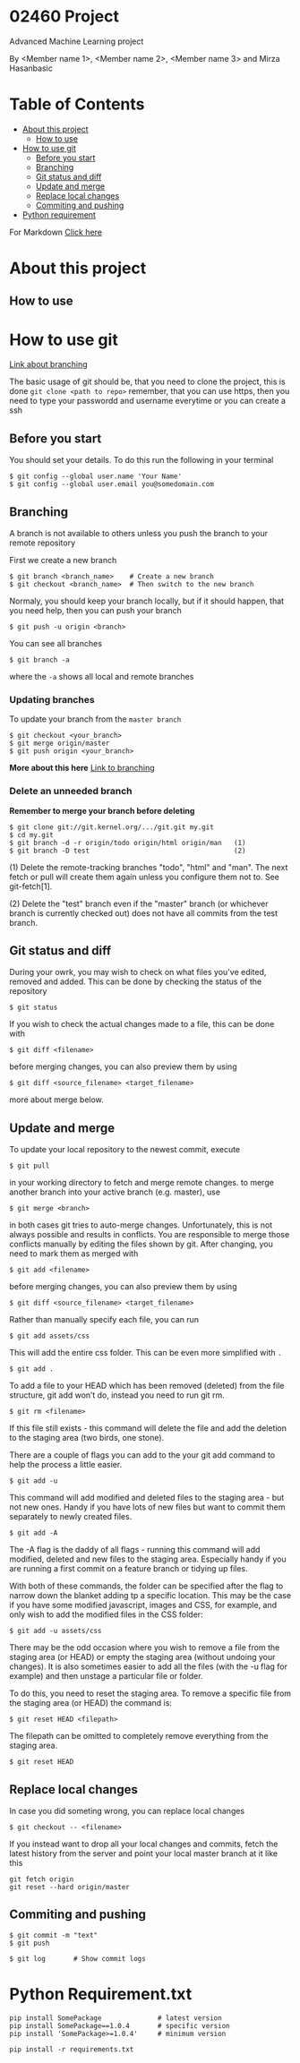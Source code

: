 # 02460 Project
Advanced Machine Learning project

By <Member name 1>, <Member name 2>, <Member name 3> and Mirza Hasanbasic

Table of Contents
=================

* [About this project](https://github.com/kazyka/02460Project#About-this-project)
    * [How to use](https://github.com/kazyka/02460Project#How-to-use)
* [How to use git](https://github.com/kazyka/02460Project#how-to-use-git)
    * [Before you start](https://github.com/kazyka/02460Project#before-you-start)
    * [Branching](https://github.com/kazyka/02460Project#)
    * [Git status and diff](https://github.com/kazyka/02460Project#Git-status-and-diff)
    * [Update and merge](https://github.com/kazyka/02460Project#Update-and-merge)
    * [Replace local changes](https://github.com/kazyka/02460Project#replace-local-changes)
    * [Commiting and pushing](https://github.com/kazyka/02460Project#commiting-and-pushing)
* [Python requirement](https://github.com/kazyka/02460Project#python-requirementtxt)


For Markdown [Click here](https://github.com/adam-p/markdown-here/wiki/Markdown-Cheatsheet)

# About this project

## How to use

# How to use git

[Link about branching](http://nvie.com/posts/a-successful-git-branching-model/)

The basic usage of git should be, that you need to clone the project, this is done `git clone <path to repo>` remember, that you can use https, then you need to type your passwordd and username everytime or you can create a ssh

## Before you start

You should set your details. To do this run the following in your terminal

```
$ git config --global user.name 'Your Name'
$ git config --global user.email you@somedomain.com
```

## Branching

A branch is not available to others unless you push the branch to your remote repository

First we create a new branch

```
$ git branch <branch_name>    # Create a new branch
$ git checkout <branch_name>  # Then switch to the new branch
```

Normaly, you should keep your branch locally, but if it should happen, that you need help, then you can push your branch

```
$ git push -u origin <branch>
```

You can see all branches

```
$ git branch -a
```

where the `-a` shows all local and remote branches

### Updating branches

To update your branch from the `master branch`

```
$ git checkout <your_branch>
$ git merge origin/master
$ git push origin <your_branch>
```

**More about this here** [Link to branching](https://git-scm.com/book/en/v2/Git-Branching-Basic-Branching-and-Merging)



### Delete an unneeded branch

**Remember to merge your branch before deleting**

```
$ git clone git://git.kernel.org/.../git.git my.git
$ cd my.git
$ git branch -d -r origin/todo origin/html origin/man   (1)
$ git branch -D test                                    (2)
```

(1) Delete the remote-tracking branches "todo", "html" and "man". The next fetch or pull will create them again unless you configure them not to. See git-fetch[1].

(2) Delete the "test" branch even if the "master" branch (or whichever branch is currently checked out) does not have all commits from the test branch.

## Git status and diff

During your owrk, you may wish to check on what files you've edited, removed and added. This can be done by checking the status of the repository

```
$ git status
```

If you wish to check the actual changes made to a file, this can be done with

```
$ git diff <filename>
```

before merging changes, you can also preview them by using

```
$ git diff <source_filename> <target_filename>
```

more about merge below.

## Update and merge

To update your local repository to the newest commit, execute

```
$ git pull
```
in your working directory to fetch and merge remote changes.
to merge another branch into your active branch (e.g. master), use

```
$ git merge <branch>
```

in both cases git tries to auto-merge changes. Unfortunately, this is not always possible and results in conflicts. You are responsible to merge those conflicts manually by editing the files shown by git. After changing, you need to mark them as merged with

```
$ git add <filename>
```

before merging changes, you can also preview them by using

```
$ git diff <source_filename> <target_filename>
```

Rather than manually specify each file, you can run

```
$ git add assets/css
```

This will add the entire css folder. This can be even more simplified with `.`

```
$ git add .
```

To add a file to your HEAD which has been removed (deleted) from the file structure, git add won’t do, instead you need to run git rm.

```
$ git rm <filename>
```

If this file still exists - this command will delete the file and add the deletion to the staging area (two birds, one stone).

There are a couple of flags you can add to the your git add command to help the process a little easier.

```
$ git add -u
```

This command will add modified and deleted files to the staging area - but not new ones. Handy if you have lots of new files but want to commit them separately to newly created files.

```
$ git add -A
```

The -A flag is the daddy of all flags - running this command will add modified, deleted and new files to the staging area. Especially handy if you are running a first commit on a feature branch or tidying up files.

With both of these commands, the folder can be specified after the flag to narrow down the blanket adding tp a specific location. This may be the case if you have some modified javascript, images and CSS, for example, and only wish to add the modified files in the CSS folder:

```
$ git add -u assets/css
```

There may be the odd occasion where you wish to remove a file from the staging area (or HEAD) or empty the staging area (without undoing your changes). It is also sometimes easier to add all the files (with the -u flag for example) and then unstage a particular file or folder.

To do this, you need to reset the staging area. To remove a specific file from the staging area (or HEAD) the command is:


```
$ git reset HEAD <filepath>
```

The filepath can be omitted to completely remove everything from the staging area.

```
$ git reset HEAD
```

## Replace local changes

In case you did someting wrong, you can replace local changes

```
$ git checkout -- <filename>
```

If you instead want to drop all your local changes and commits, fetch the latest history from the server and point your local master branch at it like this

```
git fetch origin
git reset --hard origin/master
```

## Commiting and pushing

```
$ git commit -m "text"
$ git push
```

```
$ git log       # Show commit logs
```

# Python Requirement.txt

```
pip install SomePackage              # latest version
pip install SomePackage==1.0.4       # specific version
pip install 'SomePackage>=1.0.4'     # minimum version
```

```
pip install -r requirements.txt
```
